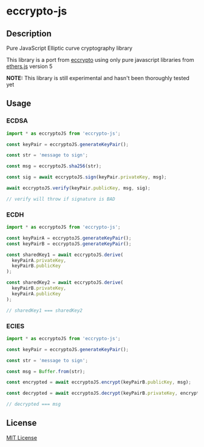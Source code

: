 # eccrypto-js

## Description

Pure JavaScript Elliptic curve cryptography library

This library is a port from [eccrypto](https://github.com/bitchan/eccrypto) using only pure javascript libraries from [ethers.js](https://github.com/ethers-io/ethers.js) version 5

**NOTE:** This library is still experimental and hasn't been thoroughly tested yet

## Usage

### ECDSA

```typescript
import * as eccryptoJS from 'eccrypto-js';

const keyPair = eccryptoJS.generateKeyPair();

const str = 'message to sign';

const msg = eccryptoJS.sha256(str);

const sig = await eccryptoJS.sign(keyPair.privateKey, msg);

await eccryptoJS.verify(keyPair.publicKey, msg, sig);

// verify will throw if signature is BAD
```

### ECDH

```typescript
import * as eccryptoJS from 'eccrypto-js';

const keyPairA = eccryptoJS.generateKeyPair();
const keyPairB = eccryptoJS.generateKeyPair();

const sharedKey1 = await eccryptoJS.derive(
  keyPairA.privateKey,
  keyPairB.publicKey
);

const sharedKey2 = await eccryptoJS.derive(
  keyPairB.privateKey,
  keyPairA.publicKey
);

// sharedKey1 === sharedKey2
```

### ECIES

```typescript
import * as eccryptoJS from 'eccrypto-js';

const keyPair = eccryptoJS.generateKeyPair();

const str = 'message to sign';

const msg = Buffer.from(str);

const encrypted = await eccryptoJS.encrypt(keyPairB.publicKey, msg);

const decrypted = await eccryptoJS.decrypt(keyPairB.privateKey, encrypted);

// decrypted === msg
```

## License

[MIT License](LICENSE.md)
